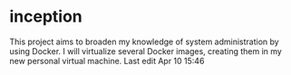# inception
This project aims to broaden my knowledge of system administration by using Docker. I will virtualize several Docker images, creating them in my new personal virtual machine. Last edit Apr 10 15:46
